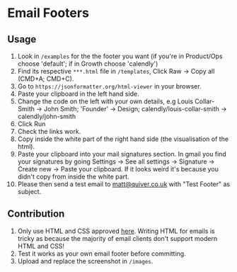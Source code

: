 # Email Footers

## Usage

1. Look in `/examples` for the the footer you want (if you're in Product/Ops choose 'default'; if in Growth choose 'calendly')
2. Find its respective `***.html` file in `/templates`, Click Raw -> Copy all (CMD+A; CMD+C).
3. Go to `https://jsonformatter.org/html-viewer` in your browser.
4. Paste your clipboard in the left hand side.
5. Change the code on the left with your own details, e.g Louis Collar-Smith -> John Smith; 'Founder' -> Design; calendly/louis-collar-smith -> calendly/john-smith
6. Click Run
7. Check the links work.
8. Copy inside the white part of the right hand side (the visualisation of the html). 
9. Paste your clipboard into your mail signatures section. In gmail you find your signatures by going Settings -> See all settings -> Signature -> Create new -> Paste your clipboard. If it looks weird it's because you didn't copy from inside the white part.
10. Please then send a test email to matt@quiver.co.uk with "Test Footer" as subject.

## Contribution

1. Only use HTML and CSS approved [here](https://www.campaignmonitor.com/css/). Writing HTML for emails is tricky as because the majority of email clients don't support modern HTML and CSS!
2. Test it works as your own email footer before committing.
3. Upload and replace the screenshot in `/images`.
